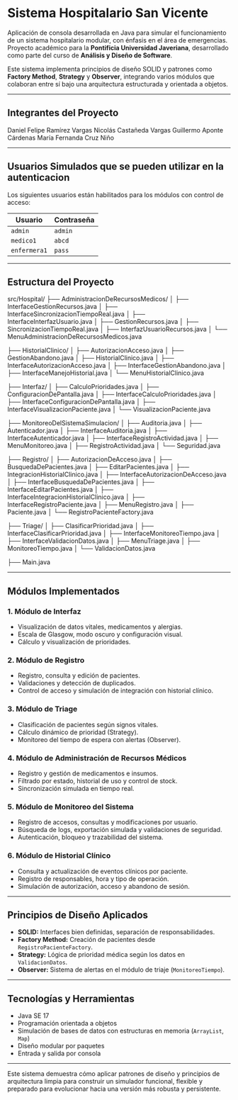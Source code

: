 # Sistema Hospitalario San Vicente

Aplicación de consola desarrollada en Java para simular el funcionamiento de un sistema hospitalario modular, con énfasis en el área de emergencias. Proyecto académico para la **Pontificia Universidad Javeriana**, desarrollado como parte del curso de **Análisis y Diseño de Software**.

Este sistema implementa principios de diseño SOLID y patrones como **Factory Method**, **Strategy** y **Observer**, integrando varios módulos que colaboran entre sí bajo una arquitectura estructurada y orientada a objetos.

---

## Integrantes del Proyecto
Daniel Felipe Ramírez Vargas
Nicolás Castañeda Vargas
Guillermo Aponte Cárdenas
María Fernanda Cruz Niño


---

## Usuarios Simulados que se pueden utilizar en la autenticacion

Los siguientes usuarios están habilitados para los módulos con control de acceso:

| Usuario      | Contraseña |
|--------------|------------|
| `admin`      | `admin`    |
| `medico1`    | `abcd`     |
| `enfermera1` | `pass`     |

---

## Estructura del Proyecto
src/Hospital/
├── AdministracionDeRecursosMedicos/
│ ├── InterfaceGestionRecursos.java
│ ├── InterfaceSincronizacionTiempoReal.java
│ ├── InterfaceInterfazUsuario.java
│ ├── GestionRecursos.java
│ ├── SincronizacionTiempoReal.java
│ ├── InterfazUsuarioRecursos.java
│ └── MenuAdministracionDeRecursosMedicos.java

├── HistorialClinico/
│ ├── AutorizacionAcceso.java
│ ├── GestionAbandono.java
│ ├── HistorialClinico.java
│ ├── InterfaceAutorizacionAcceso.java
│ ├── InterfaceGestionAbandono.java
│ ├── InterfaceManejoHistorial.java
│ └── MenuHistorialClinico.java

├── Interfaz/
│ ├── CalculoPrioridades.java
│ ├── ConfiguracionDePantalla.java
│ ├── InterfaceCalculoPrioridades.java
│ ├── InterfaceConfiguracionDePantalla.java
│ ├── InterfaceVisualizacionPaciente.java
│ └── VisualizacionPaciente.java

├── MonitoreoDelSistemaSimulacion/
│ ├── Auditoria.java
│ ├── Autenticador.java
│ ├── InterfaceAuditoria.java
│ ├── InterfaceAutenticador.java
│ ├── InterfaceRegistroActividad.java
│ ├── MenuMonitoreo.java
│ ├── RegistroActividad.java
│ └── Seguridad.java

├── Registro/
│ ├── AutorizacionDeAcceso.java
│ ├── BusquedaDePacientes.java
│ ├── EditarPacientes.java
│ ├── IntegracionHistorialClinico.java
│ ├── InterfaceAutorizacionDeAcceso.java
│ ├── InterfaceBusquedaDePacientes.java
│ ├── InterfaceEditarPacientes.java
│ ├── InterfaceIntegracionHistorialClinico.java
│ ├── InterfaceRegistroPaciente.java
│ ├── MenuRegistro.java
│ ├── Paciente.java
│ └── RegistroPacienteFactory.java

├── Triage/
│ ├── ClasificarPrioridad.java
│ ├── InterfaceClasificarPrioridad.java
│ ├── InterfaceMonitoreoTiempo.java
│ ├── InterfaceValidacionDatos.java
│ ├── MenuTriage.java
│ ├── MonitoreoTiempo.java
│ └── ValidacionDatos.java

├── Main.java

---

## Módulos Implementados

### 1. Módulo de Interfaz
- Visualización de datos vitales, medicamentos y alergias.
- Escala de Glasgow, modo oscuro y configuración visual.
- Cálculo y visualización de prioridades.

### 2. Módulo de Registro
- Registro, consulta y edición de pacientes.
- Validaciones y detección de duplicados.
- Control de acceso y simulación de integración con historial clínico.

### 3. Módulo de Triage
- Clasificación de pacientes según signos vitales.
- Cálculo dinámico de prioridad (Strategy).
- Monitoreo del tiempo de espera con alertas (Observer).

### 4. Módulo de Administración de Recursos Médicos
- Registro y gestión de medicamentos e insumos.
- Filtrado por estado, historial de uso y control de stock.
- Sincronización simulada en tiempo real.

### 5. Módulo de Monitoreo del Sistema
- Registro de accesos, consultas y modificaciones por usuario.
- Búsqueda de logs, exportación simulada y validaciones de seguridad.
- Autenticación, bloqueo y trazabilidad del sistema.

### 6. Módulo de Historial Clínico
- Consulta y actualización de eventos clínicos por paciente.
- Registro de responsables, hora y tipo de operación.
- Simulación de autorización, acceso y abandono de sesión.

---

## Principios de Diseño Aplicados

- **SOLID:** Interfaces bien definidas, separación de responsabilidades.
- **Factory Method:** Creación de pacientes desde `RegistroPacienteFactory`.
- **Strategy:** Lógica de prioridad médica según los datos en `ValidacionDatos`.
- **Observer:** Sistema de alertas en el módulo de triaje (`MonitoreoTiempo`).

---

## Tecnologías y Herramientas

- Java SE 17
- Programación orientada a objetos
- Simulación de bases de datos con estructuras en memoria (`ArrayList`, `Map`)
- Diseño modular por paquetes
- Entrada y salida por consola

---

Este sistema demuestra cómo aplicar patrones de diseño y principios de arquitectura limpia para construir un simulador funcional, flexible y preparado para evolucionar hacia una versión más robusta y persistente.

